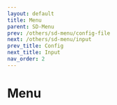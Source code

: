 ```yaml
---
layout: default
title: Menu
parent: SD-Menu
prev: /others/sd-menu/config-file
next: /others/sd-menu/input
prev_title: Config
next_title: Input
nav_order: 2
---
```


# Menu